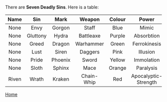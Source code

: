 There are __Seven Deadly Sins__. Here is a table:

|Name|Sin|Mark|Weapon|Colour|Power|Species|Rank|
|:-:|:-:|:-:|:-:|:-:|:-:|:-:|:-:|
|None|Envy|Gorgon|Staff|Blue|Mimic|Changeling|Imperatore|
|None|Gluttony|Hydra|Battleaxe|Purple|Absorbtion|None|Venatorium|
|None|Greed|Dragon|Warhammer|Green|Ferrokinesis|None|Ferratorium|
|None|Lust|Siren|Daggers|Pink|Illusion|Faerie|Dominum|
|None|Pride|Phoenix|Sword|Yellow|Immolation|Elf|Luminorium|
|None|Sloth|Sphinx|Mace|Orange|Paralysis|Golem|Exaltum|
|Riven|Wrath|Kraken|Chain-Whip|Red|Apocalyptic-Strength|Demon|Bellatrix|


[Home](home.html)